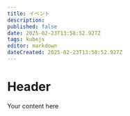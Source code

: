 ```yaml
---
title: イベント
description: 
published: false
date: 2025-02-23T13:58:52.927Z
tags: kubejs
editor: markdown
dateCreated: 2025-02-23T13:58:52.927Z
---
```


# Header
Your content here